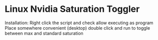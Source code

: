 # Linux Nvidia Saturation Toggler
Installation:
Right click the script and check allow executing as program
Place somewhere convenient (desktop) double click and run to toggle between max and standard saturation 
